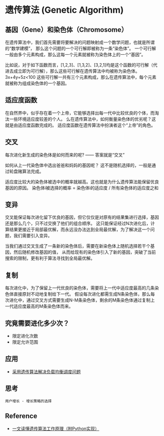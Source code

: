 # 遗传算法 (Genetic Algorithm)

## 基因（Gene）和染色体（Chromosome）
在遗传算法中，我们首先需要将要解决的问题映射成一个数学问题，也就是所谓的“数学建模”，
那么这个问题的一个可行解即被称为一条“染色体”。
一个可行解一般由多个元素构成，那么这每一个元素就被称为染色体上的一个“基因”。

比如说，对于如下函数而言，[1,2,3]、[1,3,2]、[3,2,1]均是这个函数的可行解（代进去成立即为可行解），那么这些可行解在遗传算法中均被称为染色体。
3x+4y+5z<100
这些可行解一共有三个元素构成，那么在遗传算法中，每个元素就被称为组成染色体的一个基因。

## 适应度函数

在自然界中，似乎存在着一个上帝，它能够选择出每一代中比较优良的个体，而淘汰一些环境适应度较差的个人。
么在遗传算法中，如何衡量染色体的优劣呢？这就是由适应度函数完成的。
适应度函数在遗传算法中扮演者这个“上帝”的角色。

## 交叉
每次进化新生成的染色体是如何而来的呢? —— 答案就是“交叉”

如何从上一代染色体中选出爸爸和妈妈的基因呢？
这不是随机选择的，一般是通过轮盘赌算法完成。

适应度比较大的染色体被选中的概率就越高。这也就是为什么遗传算法能保留优良基因的原因。
染色体i被选择的概率 = 染色体i的适应度 / 所有染色体的适应度之和

## 变异

交叉能保证每次进化留下优良的基因，但它仅仅是对原有的结果集进行选择，基因还是那么几个，只不过交换了他们的组合顺序。
这只能保证经过N次进化后，计算结果更接近于局部最优解，而永远没办法达到全局最优解，为了解决这一个问题，我们需要引入变异。

当我们通过交叉生成了一条新的染色体后，需要在新染色体上随机选择若干个基因，然后随机修改基因的值，
从而给现有的染色体引入了新的基因，突破了当前搜索的限制，更有利于算法寻找到全局最优解。

## 复制

每次进化中，为了保留上一代优良的染色体，需要将上一代中适应度最高的几条染色体直接原封不动地复制给下一代。
假设每次进化都需生成N条染色体，那么每次进化中，通过交叉方式需要生成N-M条染色体，剩余的M条染色体通过复制上一代适应度最高的M条染色体而来。

## 究竟需要进化多少次？
* 限定进化次数
* 限定允许范围

## 应用

* [采用遗传算法解决负载均衡调度问题](https://github.com/bz51/GeneticAlgorithm)

## 思考

```text
用户增长 - 增长策略的选择

```

## Reference
* [一文读懂遗传算法工作原理（附Python实现）](https://www.cnblogs.com/jingsupo/archive/2018/04/23/genetic-algorithm-python.html)


